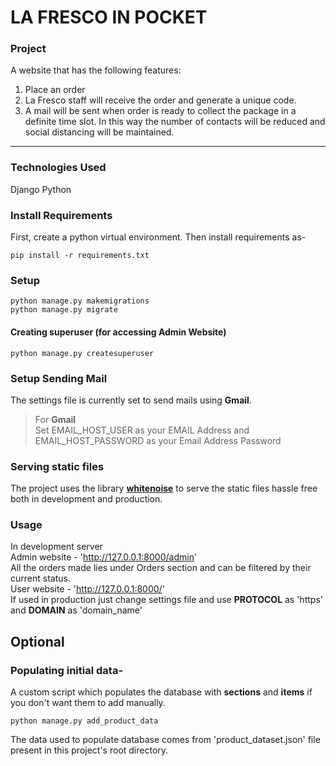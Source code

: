 # LA FRESCO IN POCKET
### Project 
A website that has the following features:
1. Place an order
2. La Fresco staff will receive the order and generate a unique code.
3. A mail will be sent when order is ready to collect the package in a definite time slot.
In this way the number of contacts will be reduced and social distancing will be maintained.
---

### Technologies Used
Django
Python 
### Install Requirements
First, create a python virtual environment. Then install requirements as-
```
pip install -r requirements.txt
```
### Setup
```
python manage.py makemigrations
python manage.py migrate
```
#### Creating superuser (for accessing Admin Website)
```
python manage.py createsuperuser
```
### Setup Sending Mail 
The settings file is currently set to send mails using **Gmail**.
> For **Gmail**  
> Set EMAIL_HOST_USER as your EMAIL Address and EMAIL_HOST_PASSWORD as your Email Address Password

### Serving static files
The project uses the library [**whitenoise**](http://whitenoise.evans.io/en/stable/django.html)
to serve the static files hassle free both in development and production.

### Usage
In development server  
Admin website -  'http://127.0.0.1:8000/admin'  
All the orders made lies under Orders section and can be filtered by their current status.  
User website - 'http://127.0.0.1:8000/'  
If used in production just change settings file
and use **PROTOCOL** as 'https' and **DOMAIN** as 'domain_name' 

## Optional
### Populating initial data-
A custom script which populates the database with **sections** and **items**
if you don't want them to add manually.
```
python manage.py add_product_data
``` 
The data used to populate database comes from 'product_dataset.json' file present in this
project's root directory.

